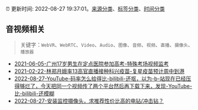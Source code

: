 :alarm_clock: 更新时间: 2022-08-27 19:37:01。[来源分类](../README.md)、[标签分类](../TAGS.md)、[时间分类](../TIMELINE.md)

## 音视频相关


> 关键字：`WebVR`、`WebRTC`、`Video`、`Audio`、`图像`、`音频`、`视频`、`直播`、`摄像头`、`播放器`



- [2021-06-05-广州17岁男生在定点医院参加高考-特殊考场视频监考](https://m.caixin.com/m/2021-06-05/101723418.html) 
- [2021-02-22-林郑月娥率13高官直播接种科兴疫苗-复星疫苗预计周中到港](https://m.caixin.com/m/2021-02-22/101665724.html) 
- [2022-08-27-YouTube-码率怎么给得比-bilibili-还抠，以为-b-站现在已经压得够烂了，今天把同一个视频传了两个平台然后再下载下来，发现-YouTube-比-bilibili-还模糊](https://www.v2ex.com/t/875898) 
- [2022-08-27-安装监控摄像头，求推荐性价比高的电钻/冲击钻？](https://www.v2ex.com/t/875889) 